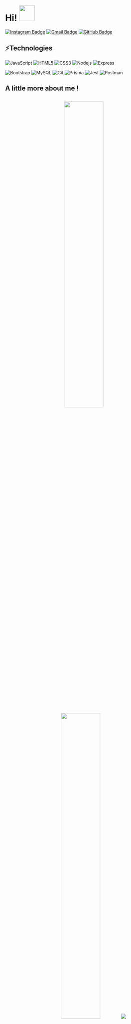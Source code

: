 <h1>
Hi! 
<img src="https://media.giphy.com/media/mGcNjsfWAjY5AEZNw6/giphy.gif" width="50">
</h1>

<!--[![Linkedin Badge](https://img.shields.io/badge/-LinkedIn-blue?style=flat-square&logo=Linkedin&logoColor=white&link=https://www.linkedin.com/in/dodi-wahyu/)](https://www.linkedin.com/in/dodi-wahyu/)-->
[![Instagram Badge](https://img.shields.io/badge/-Instagram-purple?style=flat-square&logo=instagram&logoColor=white&link=https://instagram.com/dxdiwp/)](https://instagram.com/dxdiwp)
[![Gmail Badge](https://img.shields.io/badge/-Gmail-c14438?style=flat-square&logo=Gmail&logoColor=white&link=mailto:kanna6501@gmail.com)](mailto:dodiwahyu28@gmail.com)
[![GitHub Badge](https://img.shields.io/github/followers/dxdiwp?label=follow&style=social)](https://github.com/dxdiwp)

<h2>⚡Technologies</h2>

<!-- ![TypeScript](https://img.shields.io/badge/-TypeScript-007ACC?style=flat-square&logo=typescript) -->



![JavaScript](https://img.shields.io/badge/-JavaScript-black?style=flat-square&logo=javascript)
![HTML5](https://img.shields.io/badge/-HTML5-E34F26?style=flat-square&logo=html5&logoColor=white)
![CSS3](https://img.shields.io/badge/-CSS3-1572B6?style=flat-square&logo=css3)
![Nodejs](https://img.shields.io/badge/-Nodejs-black?style=flat-square&logo=Node.js)
![Express](https://img.shields.io/badge/-Express-black?style=flat-square&logo=Express)
<!-- 
![React](https://img.shields.io/badge/-React-black?style=flat-square&logo=react)
![Tailwind](https://img.shields.io/badge/-Tailwind-black?style=flat-square&logo=tailwindcss)
![MongoDB](https://img.shields.io/badge/-MongoDB-black?style=flat-square&logo=mongodb)
![PostgreSQL](https://img.shields.io/badge/-PostgreSQL-336791?style=flat-square&logo=postgresql)
-->
![Bootstrap](https://img.shields.io/badge/-Bootstrap-563D7C?style=flat-square&logo=bootstrap)
![MySQL](https://img.shields.io/badge/-MySQL-black?style=flat-square&logo=mysql)
![Git](https://img.shields.io/badge/-Git-black?style=flat-square&logo=git)
![Prisma](https://img.shields.io/badge/-Prisma-2D9CDB?style=flat-square&logo=Prisma)
![Jest](https://img.shields.io/badge/-Jest-8A3FFC?style=flat-square&logo=Jest)
![Postman](https://img.shields.io/badge/-Postman-black?style=flat-square&logo=postman)


<h2> A little more about me ! <h2/>
<p align="center">

   <p align="center">
  <img height="50%" width="auto" src ="https://github-readme-stats.vercel.app/api?username=dxdiwp&show_icons=true&count_private=true&theme=dark&hide_border=true&hide_contribs=true&bg_color=00000000">
  <img height="50%" width="auto" src ="https://github-readme-stats.vercel.app/api/top-langs/?username=dxdiwp&layout=compact&hide_border=true&theme=dark&bg_color=00000000&langs_count=6&count_private=true&hide=jupyter%20notebook,tex,css">
  <img src ="https://github-readme-streak-stats.herokuapp.com?user=dxdiwp&theme=dark&hide_border=true&background=FFFFFF00">
  <!-- <br>
  <br>
  <a href="https://www.buymeacoffee.com/"> <img align="center" src="https://cdn.buymeacoffee.com/buttons/v2/default-orange.png" height="50" width="210" alt="aveek.saha" /></a>
</p> -->

![Visitor Badge](https://visitor-badge.laobi.icu/badge?page_id=dxdiwp.dxdiwp)
</p>

